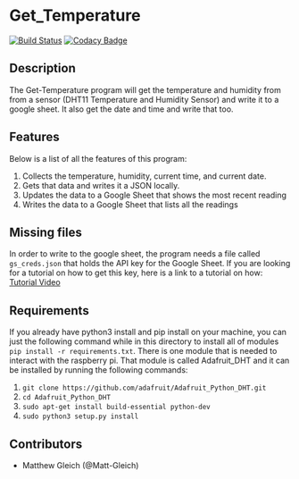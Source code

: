 # Get_Temperature

[![Build Status](https://travis-ci.org/Matt-Gleich/Get-Temperature.svg?branch=master)](https://travis-ci.org/Matt-Gleich/Get-Temperature)
[![Codacy Badge](https://api.codacy.com/project/badge/Grade/776c7271a1b0430e967b329e6f2715b8)](https://www.codacy.com/app/matthewgleich/Get-Temperature?utm_source=github.com&amp;utm_medium=referral&amp;utm_content=Matt-Gleich/Get-Temperature&amp;utm_campaign=Badge_Grade)

## Description
The Get-Temperature program will get the temperature and humidity from from a sensor (DHT11 Temperature and Humidity Sensor) and write it to a google sheet. It also get the date and time and write that too.

## Features
Below is a list of all the features of this program:

1. Collects the temperature, humidity, current time, and current date.
2. Gets that data and writes it a JSON locally.
3. Updates the data to a Google Sheet that shows the most recent reading
4. Writes the data to a Google Sheet that lists all the readings

## Missing files
In order to write to the google sheet, the program needs a file called `gs_creds.json` that holds the API key for the Google Sheet. If you are looking for a tutorial on how to get this key, here is a link to a tutorial on how:
[Tutorial Video](https://www.youtube.com/watch?v=cnPlKLEGR7E)


## Requirements
If you already have python3 install and pip install on your machine, you can just the following command while in this directory to install all of modules `pip install -r requirements.txt`. There is one module that is needed to interact with the raspberry pi. That module is called Adafruit_DHT and it can be installed by running the following commands:
1. `git clone https://github.com/adafruit/Adafruit_Python_DHT.git`
2. `cd Adafruit_Python_DHT`
3. `sudo apt-get install build-essential python-dev`
4. `sudo python3 setup.py install`

## Contributors
* Matthew Gleich (@Matt-Gleich)
